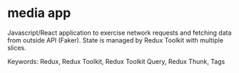 # media app

Javascript/React application to exercise network requests and fetching data from outside API (Faker).  State is managed by Redux Toolkit with multiple slices.

Keywords: Redux, Redux Toolkit, Redux Toolkit Query, Redux Thunk, Tags

